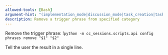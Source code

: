 ```yaml
---
allowed-tools: [Bash]
argument-hint: "(implementation_mode|discussion_mode|task_creation|task_startup|task_completion|context_compaction) <phrase>"
description: Remove a trigger phrase from specified category
---
```


Remove the trigger phrase:
!`python -m cc_sessions.scripts.api config phrases remove "$1" "$2"`

Tell the user the result in a single line.